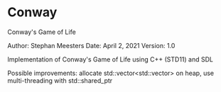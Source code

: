 # Conway
Conway's Game of Life

Author: 	Stephan Meesters
Date:	April 2, 2021
Version: 1.0

Implementation of Conway's Game of Life using C++ (STD11) and SDL

Possible improvements: allocate std::vector<std::vector<T>> on heap,
                        use multi-threading with std::shared_ptr
